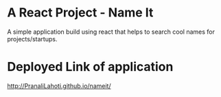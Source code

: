 # A React Project - Name It

A simple application build using react that helps to search cool names for projects/startups.

# Deployed Link of application

http://PranaliLahoti.github.io/nameit/
